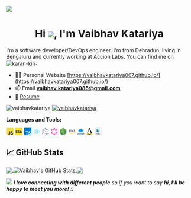 ![](https://visitor-badge.glitch.me/badge?page_id=vaibhavkatariya007.vaibhavkatariya007)


<h1 align="center">Hi <img src="https://raw.githubusercontent.com/MartinHeinz/MartinHeinz/master/wave.gif" width="30px">, I'm Vaibhav Katariya</h1>

<!-- <h3 align="center">Fullstack javascript developer, Bengaluru, <code><img height="40" src="https://raw.githubusercontent.com/github/explore/7391702b9ed55a70f0a4003331e888e3f3a11c8a/collections/made-in-india/made-in-india.png"></code> 
</h3>
-->

I'm a software developer/DevOps engineer. I'm from Dehradun, living in Bengaluru and currently working at Accion Labs. You can find me on <a href="https://linkedin.com/in/vaibhav-katariya-25051271" target="_blank"><img align="center" src="https://cdn.jsdelivr.net/npm/simple-icons@3.0.1/icons/linkedin.svg" alt="karan-kiri" height="20" width="20" /></a>.


- 👨‍💻 Personal Website [https://vaibhavkatariya007.github.io/](https://vaibhavkatariya007.github.io/)
- 📫 Email **vaibhav.katariya085@gmail.com**
- 📝 [Resume](https://ro20s25kt6.execute-api.ap-south-1.amazonaws.com/dev/uploads/Resume.pdf)

<p align="left"> <img src="https://komarev.com/ghpvc/?username=vaibhavkatariya007" alt="vaibhavkatariya" /> <a href='https://github.com/vaibhavkatariya007/' target='_blank'> <img src="https://img.shields.io/github/followers/vaibhavkatariya007?label=follow&style=social" alt="vaibhavkatariya" /></a></p>  

**Languages and Tools:**  


<code><img height="20" src="https://raw.githubusercontent.com/github/explore/80688e429a7d4ef2fca1e82350fe8e3517d3494d/topics/javascript/javascript.png"></code>
<code><img height="20" src="https://raw.githubusercontent.com/github/explore/80688e429a7d4ef2fca1e82350fe8e3517d3494d/topics/es6/es6.png"></code>
<code><img height="20" src="https://raw.githubusercontent.com/github/explore/80688e429a7d4ef2fca1e82350fe8e3517d3494d/topics/typescript/typescript.png"></code>
<code><img height="20" src="https://raw.githubusercontent.com/github/explore/80688e429a7d4ef2fca1e82350fe8e3517d3494d/topics/react/react.png"></code>
<code><img height="20" src="https://raw.githubusercontent.com/github/explore/80688e429a7d4ef2fca1e82350fe8e3517d3494d/topics/electron/electron.png"></code>
<code><img height="20" src="https://raw.githubusercontent.com/github/explore/5c058a388828bb5fde0bcafd4bc867b5bb3f26f3/topics/graphql/graphql.png"></code>
<code><img height="20" src="https://raw.githubusercontent.com/github/explore/80688e429a7d4ef2fca1e82350fe8e3517d3494d/topics/nodejs/nodejs.png"></code> 
<code><img height="20" src="https://raw.githubusercontent.com/github/explore/fbceb94436312b6dacde68d122a5b9c7d11f9524/topics/aws/aws.png"></code>
<code><img height="20" src="https://raw.githubusercontent.com/github/explore/80688e429a7d4ef2fca1e82350fe8e3517d3494d/topics/docker/docker.png"></code>
<code><img height="20" src="https://raw.githubusercontent.com/github/explore/80688e429a7d4ef2fca1e82350fe8e3517d3494d/topics/linux/linux.png"></code>
<code><img height="20" src="https://raw.githubusercontent.com/github/explore/80688e429a7d4ef2fca1e82350fe8e3517d3494d/topics/macos/macos.png"></code>



## &#x1f4c8; GitHub Stats

<a href="https://github.com/vaibhavkatariya007/vaibhavkatariya007" target='_blank'>
  <img align="center" src="https://github-readme-stats.vercel.app/api/top-langs/?username=vaibhavkatariya007&hide=java,ruby,shell&title_color=ffffff&text_color=c9cacc&icon_color=2bbc8a&bg_color=1d1f21" />
</a>
<a href="https://github.com/vaibhavkatariya007/vaibhavkatariya007" target='_blank'>
  <img align="center" src="https://github-readme-stats.vercel.app/api?username=vaibhavkatariya007&show_icons=true&line_height=27&count_private=true&title_color=ffffff&text_color=c9cacc&icon_color=2bbc8a&bg_color=1d1f21" alt="Vaibhav's GitHub Stats" />
</a>

<a href="https://github.com/vaibhavkatariya007/vaibhavkatariya007.github.io" target='_blank'>
  <!-- Change the `github-readme-stats.anuraghazra1.vercel.app` to `github-readme-stats.vercel.app`  -->
  <img align="center" src="https://github-readme-stats.vercel.app/api/pin/?username=vaibhavkatariya007&show_icons=true&line_height=27&count_private=true&title_color=ffffff&text_color=c9cacc&icon_color=2bbc8a&bg_color=1d1f21&repo=vaibhavkatariya007.github.io" />
</a>



<img src="https://media.giphy.com/media/LnQjpWaON8nhr21vNW/giphy.gif" width="60"> <em><b>I love connecting with different people</b> so if you want to say <b>hi, I'll be happy to meet you more!</b> :)</em>



<!--

[![vaibhavkatariya007's wakatime stats](https://github-readme-stats.vercel.app/api/wakatime?username=vaibhavkatariya007)](https://github.com/vaibhavkatariya007/vaibhavkatariya007)

<a href="https://github.com/vaibhavkatariya007/github-readme-stats">
# Change the `github-readme-stats.anuraghazra1.vercel.app` to `github-readme-stats.vercel.app`  
  <img align="center" src="https://github-readme-stats.vercel.app/api/top-langs/?username=vaibhavkatariya007&layout=compact&theme=material-palenight" />
</a>

<p align="center" style="display:flex;margin:25px 0;justify-content:center"><img align="left" src="https://github-readme-stats.vercel.app/api/top-langs/?username=karankiri&layout=default&hide=html" alt="karankiri" /></p>

<p align="center" style="display:flex;margin-bottom:25px;justify-content:center"><img align="center" src="https://github-readme-stats.vercel.app/api?username=karankiri&show_icons=true" alt="karankiri" /></p>

<p align="center">
<a href="https://codepen.io/karankiri" target="blank"><img align="center" src="https://cdn.jsdelivr.net/npm/simple-icons@3.0.1/icons/codepen.svg" alt="karankiri" height="30" width="30" /></a>
<a href="https://twitter.com/karan_kiri" target="blank"><img align="center" src="https://cdn.jsdelivr.net/npm/simple-icons@3.0.1/icons/twitter.svg" alt="karan_kiri" height="30" width="30" /></a>
<a href="https://linkedin.com/in/karan-kiri" target="blank"><img align="center" src="https://cdn.jsdelivr.net/npm/simple-icons@3.0.1/icons/linkedin.svg" alt="karan-kiri" height="30" width="30" /></a>
<a href="https://stackoverflow.com/users/6792485" target="blank"><img align="center" src="https://cdn.jsdelivr.net/npm/simple-icons@3.0.1/icons/stackoverflow.svg" alt="6792485" height="30" width="30" /></a>
<a href="https://medium.com/@karankiri" target="blank"><img align="center" src="https://cdn.jsdelivr.net/npm/simple-icons@3.0.1/icons/medium.svg" alt="@karankiri" height="30" width="30" /></a>
</p>


**vaibhavkatariya007/vaibhavkatariya007** is a ✨ _special_ ✨ repository because its `README.md` (this file) appears on your GitHub profile.

Here are some ideas to get you started:

- 🔭 I’m currently working on ...
- 🌱 I’m currently learning ...
- 👯 I’m looking to collaborate on ...
- 🤔 I’m looking for help with ...
- 💬 Ask me about ...
- 📫 How to reach me: ...
- 😄 Pronouns: ...
- ⚡ Fun fact: ...
-->
